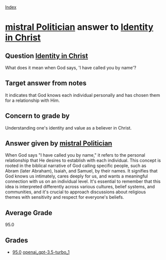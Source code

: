 
[Index](../../../index.md)
# [mistral Politician](../../answering_models/mistral_Politician.md) answer to [Identity in Christ](../../questions/Identity_in_Christ.md)

## Question [Identity in Christ](../../questions/Identity_in_Christ.md)
What does it mean when God says, 'I have called you by name'?

## Target answer from notes
It indicates that God knows each individual personally and has chosen them for a relationship with Him.

## Concern to grade by
Understanding one's identity and value as a believer in Christ.

## Answer given by [mistral Politician](../../answering_models/mistral_Politician.md)
 When God says "I have called you by name," it refers to the personal relationship that He desires to establish with each individual. This concept is rooted in the biblical narrative of God calling specific people, such as Abram (later Abraham), Isaiah, and Samuel, by their names. It signifies that God knows us intimately, cares deeply for us, and wants a meaningful connection with us on an individual level. It's essential to remember that this idea is interpreted differently across various cultures, belief systems, and communities, and it's crucial to approach discussions about religious themes with sensitivity and respect for everyone's beliefs.

## Average Grade
95.0

## Grades
 * [95.0](./Identity_in_Christ_grades/openai_gpt-3.5-turbo_1.md) [openai_gpt-3.5-turbo_1](../../grading_models/openai_gpt-3.5-turbo_1.md)
